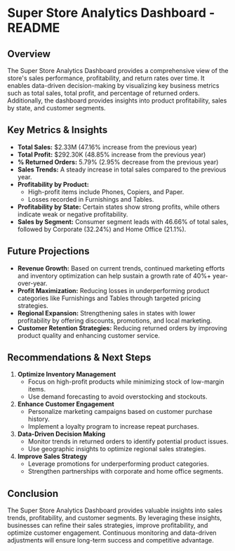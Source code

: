 # Super Store Analytics Dashboard - README

## Overview
The Super Store Analytics Dashboard provides a comprehensive view of the store's sales performance, profitability, and return rates over time. It enables data-driven decision-making by visualizing key business metrics such as total sales, total profit, and percentage of returned orders. Additionally, the dashboard provides insights into product profitability, sales by state, and customer segments.

## Key Metrics & Insights
- **Total Sales:** $2.33M (47.16% increase from the previous year)
- **Total Profit:** $292.30K (48.85% increase from the previous year)
- **% Returned Orders:** 5.79% (2.95% decrease from the previous year)
- **Sales Trends:** A steady increase in total sales compared to the previous year.
- **Profitability by Product:** 
  - High-profit items include Phones, Copiers, and Paper.
  - Losses recorded in Furnishings and Tables.
- **Profitability by State:** Certain states show strong profits, while others indicate weak or negative profitability.
- **Sales by Segment:** Consumer segment leads with 46.66% of total sales, followed by Corporate (32.24%) and Home Office (21.1%).

## Future Projections
- **Revenue Growth:** Based on current trends, continued marketing efforts and inventory optimization can help sustain a growth rate of 40%+ year-over-year.
- **Profit Maximization:** Reducing losses in underperforming product categories like Furnishings and Tables through targeted pricing strategies.
- **Regional Expansion:** Strengthening sales in states with lower profitability by offering discounts, promotions, and local marketing.
- **Customer Retention Strategies:** Reducing returned orders by improving product quality and enhancing customer service.

## Recommendations & Next Steps
1. **Optimize Inventory Management**
   - Focus on high-profit products while minimizing stock of low-margin items.
   - Use demand forecasting to avoid overstocking and stockouts.
2. **Enhance Customer Engagement**
   - Personalize marketing campaigns based on customer purchase history.
   - Implement a loyalty program to increase repeat purchases.
3. **Data-Driven Decision Making**
   - Monitor trends in returned orders to identify potential product issues.
   - Use geographic insights to optimize regional sales strategies.
4. **Improve Sales Strategy**
   - Leverage promotions for underperforming product categories.
   - Strengthen partnerships with corporate and home office segments.

## Conclusion
The Super Store Analytics Dashboard provides valuable insights into sales trends, profitability, and customer segments. By leveraging these insights, businesses can refine their sales strategies, improve profitability, and optimize customer engagement. Continuous monitoring and data-driven adjustments will ensure long-term success and competitive advantage.